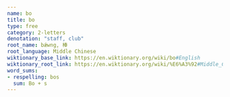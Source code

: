 ```yaml
---
name: bo
title: bo
type: free
category: 2-letters
denotation: "staff, club"
root_name: bǽwng, 棒
root_language: Middle Chinese
wiktionary_base_link: https://en.wiktionary.org/wiki/bo#English
wiktionary_root_link: https://en.wiktionary.org/wiki/%E6%A3%92#Middle_Chinese
word_sums:
- respelling: bos
  sum: Bo + s
---
```

